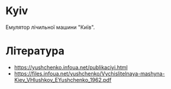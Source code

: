 # Kyiv

Емулятор лічильної машини "Київ".

# Література

- https://yushchenko.infoua.net/publikaciyi.html
- https://files.infoua.net/yushchenko/Vychislitelnaya-mashyna-Kiev_VHlushkov_EYushchenko_1962.pdf